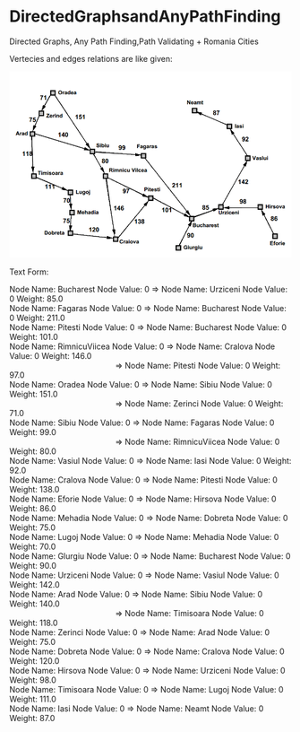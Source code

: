 # DirectedGraphsandAnyPathFinding
Directed Graphs, Any Path Finding,Path Validating + Romania Cities

Vertecies and edges relations are like given:

![Relationships Visualising](https://github.com/alperkaya0/DirectedGraphsandAnyPathFinding/blob/main/35662691-7d0dbc72-06e7-11e8-942c-4718f079bb8f.png)

Text Form:

Node Name: Bucharest  Node Value: 0 => Node Name: Urziceni  Node Value: 0 Weight: 85.0 <br/>
Node Name: Fagaras  Node Value: 0 => Node Name: Bucharest  Node Value: 0 Weight: 211.0 <br/>
Node Name: Pitesti  Node Value: 0 => Node Name: Bucharest  Node Value: 0 Weight: 101.0 <br/>
Node Name: RimnicuViicea  Node Value: 0 => Node Name: Cralova  Node Value: 0 Weight: 146.0 <br/>
&nbsp;&nbsp;&nbsp;&nbsp;&nbsp;&nbsp;&nbsp;&nbsp;&nbsp;&nbsp;&nbsp;&nbsp;&nbsp;&nbsp;&nbsp;&nbsp;&nbsp;&nbsp;&nbsp;&nbsp;&nbsp;&nbsp;&nbsp;&nbsp;&nbsp;&nbsp;&nbsp;&nbsp;&nbsp;&nbsp;&nbsp;&nbsp;&nbsp;&nbsp;&nbsp;&nbsp;&nbsp;&nbsp;&nbsp;&nbsp;&nbsp;&nbsp;&nbsp;&nbsp;&nbsp;&nbsp;&nbsp;&nbsp;=> Node Name: Pitesti  Node Value: 0 Weight: 97.0 <br/>
Node Name: Oradea  Node Value: 0 => Node Name: Sibiu  Node Value: 0 Weight: 151.0 <br/>
&nbsp;&nbsp;&nbsp;&nbsp;&nbsp;&nbsp;&nbsp;&nbsp;&nbsp;&nbsp;&nbsp;&nbsp;&nbsp;&nbsp;&nbsp;&nbsp;&nbsp;&nbsp;&nbsp;&nbsp;&nbsp;&nbsp;&nbsp;&nbsp;&nbsp;&nbsp;&nbsp;&nbsp;&nbsp;&nbsp;&nbsp;&nbsp;&nbsp;&nbsp;&nbsp;&nbsp;&nbsp;&nbsp;&nbsp;&nbsp;&nbsp;&nbsp;&nbsp;&nbsp;&nbsp;&nbsp;&nbsp;&nbsp;=> Node Name: Zerinci  Node Value: 0 Weight: 71.0 <br/>
Node Name: Sibiu  Node Value: 0 => Node Name: Fagaras  Node Value: 0 Weight: 99.0 <br/>
&nbsp;&nbsp;&nbsp;&nbsp;&nbsp;&nbsp;&nbsp;&nbsp;&nbsp;&nbsp;&nbsp;&nbsp;&nbsp;&nbsp;&nbsp;&nbsp;&nbsp;&nbsp;&nbsp;&nbsp;&nbsp;&nbsp;&nbsp;&nbsp;&nbsp;&nbsp;&nbsp;&nbsp;&nbsp;&nbsp;&nbsp;&nbsp;&nbsp;&nbsp;&nbsp;&nbsp;&nbsp;&nbsp;&nbsp;&nbsp;&nbsp;&nbsp;&nbsp;&nbsp;&nbsp;&nbsp;&nbsp;&nbsp;=> Node Name: RimnicuViicea  Node Value: 0 Weight: 80.0 <br/>
Node Name: Vasiul  Node Value: 0 => Node Name: Iasi  Node Value: 0 Weight: 92.0 <br/>
Node Name: Cralova  Node Value: 0 => Node Name: Pitesti  Node Value: 0 Weight: 138.0 <br/>
Node Name: Eforie  Node Value: 0 => Node Name: Hirsova  Node Value: 0 Weight: 86.0 <br/>
Node Name: Mehadia  Node Value: 0 => Node Name: Dobreta  Node Value: 0 Weight: 75.0 <br/>
Node Name: Lugoj  Node Value: 0 => Node Name: Mehadia  Node Value: 0 Weight: 70.0 <br/>
Node Name: Glurgiu  Node Value: 0 => Node Name: Bucharest  Node Value: 0 Weight: 90.0 <br/>
Node Name: Urziceni  Node Value: 0 => Node Name: Vasiul  Node Value: 0 Weight: 142.0 <br/>
Node Name: Arad  Node Value: 0 => Node Name: Sibiu  Node Value: 0 Weight: 140.0 <br/>
&nbsp;&nbsp;&nbsp;&nbsp;&nbsp;&nbsp;&nbsp;&nbsp;&nbsp;&nbsp;&nbsp;&nbsp;&nbsp;&nbsp;&nbsp;&nbsp;&nbsp;&nbsp;&nbsp;&nbsp;&nbsp;&nbsp;&nbsp;&nbsp;&nbsp;&nbsp;&nbsp;&nbsp;&nbsp;&nbsp;&nbsp;&nbsp;&nbsp;&nbsp;&nbsp;&nbsp;&nbsp;&nbsp;&nbsp;&nbsp;&nbsp;&nbsp;&nbsp;&nbsp;&nbsp;&nbsp;&nbsp;&nbsp;=> Node Name: Timisoara  Node Value: 0 Weight: 118.0 <br/>
Node Name: Zerinci  Node Value: 0 => Node Name: Arad  Node Value: 0 Weight: 75.0 <br/>
Node Name: Dobreta  Node Value: 0 => Node Name: Cralova  Node Value: 0 Weight: 120.0 <br/>
Node Name: Hirsova  Node Value: 0 => Node Name: Urziceni  Node Value: 0 Weight: 98.0 <br/>
Node Name: Timisoara  Node Value: 0 => Node Name: Lugoj  Node Value: 0 Weight: 111.0 <br/>
Node Name: Iasi  Node Value: 0 => Node Name: Neamt  Node Value: 0 Weight: 87.0 <br/>
